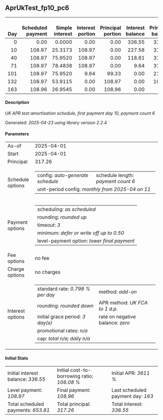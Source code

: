 <h2>AprUkTest_fp10_pc6</h2>
<table>
    <thead style="vertical-align: bottom;">
        <th style="text-align: right;">Day</th>
        <th style="text-align: right;">Scheduled payment</th>
        <th style="text-align: right;">Simple interest</th>
        <th style="text-align: right;">Interest portion</th>
        <th style="text-align: right;">Principal portion</th>
        <th style="text-align: right;">Interest balance</th>
        <th style="text-align: right;">Principal balance</th>
        <th style="text-align: right;">Total simple interest</th>
        <th style="text-align: right;">Total interest</th>
        <th style="text-align: right;">Total principal</th>
    </thead>
    <tr style="text-align: right;">
        <td class="ci00">0</td>
        <td class="ci01" style="white-space: nowrap;">0.00</td>
        <td class="ci02">0.0000</td>
        <td class="ci03">0.00</td>
        <td class="ci04">0.00</td>
        <td class="ci05">336.55</td>
        <td class="ci06">317.26</td>
        <td class="ci07">0.0000</td>
        <td class="ci08">0.00</td>
        <td class="ci09">0.00</td>
    </tr>
    <tr style="text-align: right;">
        <td class="ci00">10</td>
        <td class="ci01" style="white-space: nowrap;">108.97</td>
        <td class="ci02">25.3173</td>
        <td class="ci03">108.97</td>
        <td class="ci04">0.00</td>
        <td class="ci05">227.58</td>
        <td class="ci06">317.26</td>
        <td class="ci07">25.3173</td>
        <td class="ci08">108.97</td>
        <td class="ci09">0.00</td>
    </tr>
    <tr style="text-align: right;">
        <td class="ci00">40</td>
        <td class="ci01" style="white-space: nowrap;">108.97</td>
        <td class="ci02">75.9520</td>
        <td class="ci03">108.97</td>
        <td class="ci04">0.00</td>
        <td class="ci05">118.61</td>
        <td class="ci06">317.26</td>
        <td class="ci07">101.2694</td>
        <td class="ci08">217.94</td>
        <td class="ci09">0.00</td>
    </tr>
    <tr style="text-align: right;">
        <td class="ci00">71</td>
        <td class="ci01" style="white-space: nowrap;">108.97</td>
        <td class="ci02">78.4838</td>
        <td class="ci03">108.97</td>
        <td class="ci04">0.00</td>
        <td class="ci05">9.64</td>
        <td class="ci06">317.26</td>
        <td class="ci07">179.7532</td>
        <td class="ci08">326.91</td>
        <td class="ci09">0.00</td>
    </tr>
    <tr style="text-align: right;">
        <td class="ci00">101</td>
        <td class="ci01" style="white-space: nowrap;">108.97</td>
        <td class="ci02">75.9520</td>
        <td class="ci03">9.64</td>
        <td class="ci04">99.33</td>
        <td class="ci05">0.00</td>
        <td class="ci06">217.93</td>
        <td class="ci07">255.7052</td>
        <td class="ci08">336.55</td>
        <td class="ci09">99.33</td>
    </tr>
    <tr style="text-align: right;">
        <td class="ci00">132</td>
        <td class="ci01" style="white-space: nowrap;">108.97</td>
        <td class="ci02">53.9115</td>
        <td class="ci03">0.00</td>
        <td class="ci04">108.97</td>
        <td class="ci05">0.00</td>
        <td class="ci06">108.96</td>
        <td class="ci07">309.6167</td>
        <td class="ci08">336.55</td>
        <td class="ci09">208.30</td>
    </tr>
    <tr style="text-align: right;">
        <td class="ci00">163</td>
        <td class="ci01" style="white-space: nowrap;">108.96</td>
        <td class="ci02">26.9545</td>
        <td class="ci03">0.00</td>
        <td class="ci04">108.96</td>
        <td class="ci05">0.00</td>
        <td class="ci06">0.00</td>
        <td class="ci07">336.5713</td>
        <td class="ci08">336.55</td>
        <td class="ci09">317.26</td>
    </tr>
</table>
<h4>Description</h4>
<p><i>UK APR test amortisation schedule, first payment day 10, payment count 6</i></p>
<p>Generated: <i>2025-04-23 using library version 2.2.4</i></p>
<h4>Parameters</h4>
<table>
    <tr>
        <td>As-of</td>
        <td>2025-04-01</td>
    </tr>
    <tr>
        <td>Start</td>
        <td>2025-04-01</td>
    </tr>
    <tr>
        <td>Principal</td>
        <td>317.26</td>
    </tr>
    <tr>
        <td>Schedule options</td>
        <td>
            <table>
                <tr>
                    <td>config: <i>auto-generate schedule</i></td>
                    <td>schedule length: <i><i>payment count</i> 6</i></td>
                </tr>
                <tr>
                    <td colspan="2" style="white-space: nowrap;">unit-period config: <i>monthly from 2025-04 on 11</i></td>
                </tr>
            </table>
        </td>
    </tr>
    <tr>
        <td>Payment options</td>
        <td>
            <table>
                <tr>
                    <td>scheduling: <i>as scheduled</i></td>
                </tr>
                <tr>
                    <td>rounding: <i>rounded up</i></td>
                </tr>
                <tr>
                    <td>timeout: <i>3</i></td>
                </tr>
                <tr>
                    <td>minimum: <i>defer&nbsp;or&nbsp;write&nbsp;off&nbsp;up&nbsp;to&nbsp;0.50</i></td>
                </tr>
                <tr>
                    <td>level-payment option: <i>lower&nbsp;final&nbsp;payment</i></td>
                </tr>
            </table>
        </td>
    </tr>
    <tr>
        <td>Fee options</td>
        <td>no fee
        </td>
    </tr>
    <tr>
        <td>Charge options</td>
        <td>no charges
        </td>
    </tr>
    <tr>
        <td>Interest options</td>
        <td>
            <table>
                <tr>
                    <td>standard rate: <i>0.798 % per day</i></td>
                    <td>method: <i>add-on</i></td>
                </tr>
                <tr>
                    <td>rounding: <i>rounded down</i></td>
                    <td>APR method: <i>UK FCA to 1 d.p.</i></td>
                </tr>
                <tr>
                    <td>initial grace period: <i>3 day(s)</i></td>
                    <td>rate on negative balance: <i>zero</i></td>
                </tr>
                <tr>
                    <td colspan="2">promotional rates: <i><i>n/a</i></i></td>
                </tr>
                <tr>
                    <td colspan="2">cap: <i>total <i>n/a</i>; daily <i>n/a</i></td>
                </tr>
            </table>
        </td>
    </tr>
</table>
<h4>Initial Stats</h4>
<table>
    <tr>
        <td>Initial interest balance: <i>336.55</i></td>
        <td>Initial cost-to-borrowing ratio: <i>106.08 %</i></td>
        <td>Initial APR: <i>3611 %</i></td>
    </tr>
    <tr>
        <td>Level payment: <i>108.97</i></td>
        <td>Final payment: <i>108.96</i></td>
        <td>Last scheduled payment day: <i>163</i></td>
    </tr>
    <tr>
        <td>Total scheduled payments: <i>653.81</i></td>
        <td>Total principal: <i>317.26</i></td>
        <td>Total interest: <i>336.55</i></td>
    </tr>
</table>
